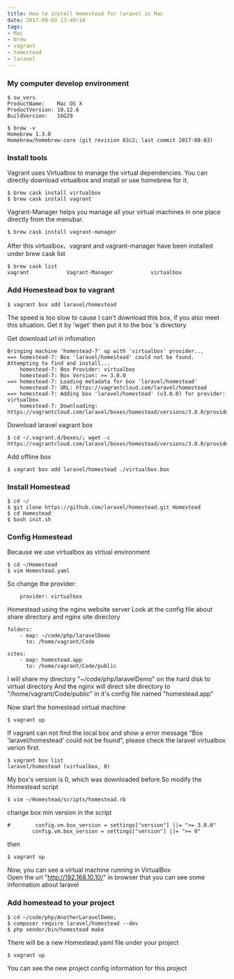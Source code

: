 ```yaml
---
title: How to install Homestead for laravel in Mac
date: 2017-09-03 13:49:14
tags:
- Mac 
- brew
- vagrant 
- homestead
- laravel
---
```


### My computer develop environment
```
$ sw_vers 
ProductName:    Mac OS X
ProductVersion: 10.12.6
BuildVersion:   16G29

$ brew -v
Homebrew 1.3.0
Homebrew/homebrew-core (git revision 83c2; last commit 2017-08-03)
```
<!--more-->

### Install tools

Vagrant uses Virtualbox to manage the virtual dependencies. You can directly download virtualbox and install or use homebrew for it.
```
$ brew cask install virtualbox
$ brew cask install vagrant
```
Vagrant-Manager helps you manage all your virtual machines in one place directly from the menubar.
```
$ brew cask install vagrant-manager
```
After this virtualbox、vagrant and vagrant-manager have been installed under brew cask list
```
$ brew cask list
vagrant            Vagrant-Manager            virtualbox
```


### Add Homestead box to vagrant
```
$ vagrant box add laravel/homestead
```
The speed is too slow to cause I can't download this box, if you also meet this situation. Get it by 'wget' then put it to the box 's directory 

Get download url in infomation
```
Bringing machine 'homestead-7' up with 'virtualbox' provider...
==> homestead-7: Box 'laravel/homestead' could not be found. Attempting to find and install...
    homestead-7: Box Provider: virtualbox
    homestead-7: Box Version: >= 3.0.0
==> homestead-7: Loading metadata for box 'laravel/homestead'
    homestead-7: URL: https://vagrantcloud.com/laravel/homestead
==> homestead-7: Adding box 'laravel/homestead' (v3.0.0) for provider: virtualbox
    homestead-7: Downloading: https://vagrantcloud.com/laravel/boxes/homestead/versions/3.0.0/providers/virtualbox.box
```
Download laravel vagrant box 
```
$ cd ~/.vagrant.d/boxes/; wget -c https://vagrantcloud.com/laravel/boxes/homestead/versions/3.0.0/providers/virtualbox.box
```
Add offline box 
```
$ vagrant box add laravel/homestead ./virtualbox.box
```

### Install Homestead
```
$ cd ~/
$ git clone https://github.com/laravel/homestead.git Homestead
$ cd Homestead
$ bash init.sh
```

### Config Homestead
Because we use virtualbox as virtual environment

```
$ cd ~/Homestead
$ vim Homestead.yaml  
```

So change the provider:
```
    provider: virtualbox
```

Homestead using the nginx website server 
Look at the config file about share directory and nginx site directory

```
folders:
    - map: ~/code/php/laravelDemo
      to: /home/vagrant/Code

sites:
    - map: homestead.app
      to: /home/vagrant/Code/public
```

I will share my directory "~/code/php/laravelDemo" on the hard disk to virtual directory 
And the nginx will direct site directory to "/home/vagrant/Code/public" in it's config file named "homestead.app"

Now start the homestead virtual machine
```
$ vagrant up
```

If vagrant can not find the local box and show a error message "Box 'laravel/homestead' could not be found", please check the laravel virtualbox verion first.
```
$ vagrant box list
laravel/homestead (virtualbox, 0)    
```
My box's version is 0, which was downloaded before 
So modify the Homestead script

```
$ vim ~/Homestead/scripts/homestead.rb
```

change box min version in the script

```
#        config.vm.box_version = settings["version"] ||= ">= 3.0.0"
        config.vm.box_version = settings["version"] ||= ">= 0"
```

then 
```
$ vagrant up
```

Now, you can see a virtual machine running in VirtualBox  
Open the url "http://192.168.10.10/" in browser that you can see some information about laravel

### Add homestead to your project
```
$ cd ~/code/php/AnotherLaravelDemo;
$ composer require laravel/homestead --dev
$ php vendor/bin/homestead make
```

There will be a new Homestead.yaml file under your project
```
$ vagrant up
```
You can see the new project config information for this project

